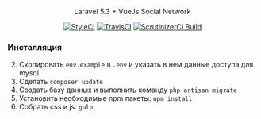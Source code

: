 <p align="center">Laravel 5.3 + VueJs Social Network</p>

<p align="center">
<a href="https://styleci.io/repos/83161629"><img src="https://styleci.io/repos/83161629/shield?branch=master" alt="StyleCI"></a>
<a href="https://travis-ci.org/magnabb/social-network"><img src="https://travis-ci.org/magnabb/social-network.svg?branch=master" alt="TravisCI"></a>
<a href="https://scrutinizer-ci.com/g/magnabb/social-network/"><img src="https://scrutinizer-ci.com/g/magnabb/social-network/badges/build.png?b=master" alt="ScrutinizerCI Build"></a>
</p>

### Инсталляция

2. Скопировать `env.example` в `.env` и указать в нем данные доступа для mysql
3. Сделать `composer update`
4. Создать базу данных и выполнить команду `php artisan migrate`
6. Установить необходимые npm пакеты: `npm install`
8. Собрать css и js: `gulp`
